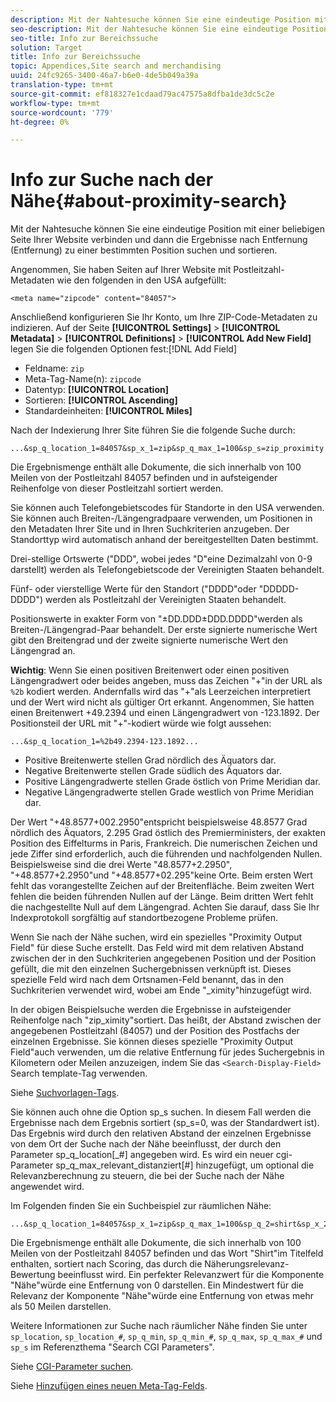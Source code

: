 ```yaml
---
description: Mit der Nahtesuche können Sie eine eindeutige Position mit einer beliebigen Seite Ihrer Website verbinden und dann die Ergebnisse nach Entfernung (Entfernung) zu einer bestimmten Position suchen und sortieren.
seo-description: Mit der Nahtesuche können Sie eine eindeutige Position mit einer beliebigen Seite Ihrer Website verbinden und dann die Ergebnisse nach Entfernung (Entfernung) zu einer bestimmten Position suchen und sortieren.
seo-title: Info zur Bereichssuche
solution: Target
title: Info zur Bereichssuche
topic: Appendices,Site search and merchandising
uuid: 24fc9265-3400-46a7-b6e0-4de5b049a39a
translation-type: tm+mt
source-git-commit: ef818327e1cdaad79ac47575a8dfba1de3dc5c2e
workflow-type: tm+mt
source-wordcount: '779'
ht-degree: 0%

---
```



# Info zur Suche nach der Nähe{#about-proximity-search}

Mit der Nahtesuche können Sie eine eindeutige Position mit einer beliebigen Seite Ihrer Website verbinden und dann die Ergebnisse nach Entfernung (Entfernung) zu einer bestimmten Position suchen und sortieren.

Angenommen, Sie haben Seiten auf Ihrer Website mit Postleitzahl-Metadaten wie den folgenden in den USA aufgefüllt:

```
<meta name="zipcode" content="84057">
```

Anschließend konfigurieren Sie Ihr Konto, um Ihre ZIP-Code-Metadaten zu indizieren. Auf der Seite **[!UICONTROL Settings]** > **[!UICONTROL Metadata]** > **[!UICONTROL Definitions]** > **[!UICONTROL Add New Field]** legen Sie die folgenden Optionen fest:[!DNL Add Field]

* Feldname: `zip`
* Meta-Tag-Name(n): `zipcode`
* Datentyp: **[!UICONTROL Location]**
* Sortieren: **[!UICONTROL Ascending]**
* Standardeinheiten: **[!UICONTROL Miles]**

Nach der Indexierung Ihrer Site führen Sie die folgende Suche durch:

```
...&sp_q_location_1=84057&sp_x_1=zip&sp_q_max_1=100&sp_s=zip_proximity
```

Die Ergebnismenge enthält alle Dokumente, die sich innerhalb von 100 Meilen von der Postleitzahl 84057 befinden und in aufsteigender Reihenfolge von dieser Postleitzahl sortiert werden.

Sie können auch Telefongebietscodes für Standorte in den USA verwenden. Sie können auch Breiten-/Längengradpaare verwenden, um Positionen in den Metadaten Ihrer Site und in Ihren Suchkriterien anzugeben. Der Standorttyp wird automatisch anhand der bereitgestellten Daten bestimmt.

Drei-stellige Ortswerte (&quot;DDD&quot;, wobei jedes &quot;D&quot;eine Dezimalzahl von 0-9 darstellt) werden als Telefongebietscode der Vereinigten Staaten behandelt.

Fünf- oder vierstellige Werte für den Standort (&quot;DDDD&quot;oder &quot;DDDDD-DDDD&quot;) werden als Postleitzahl der Vereinigten Staaten behandelt.

Positionswerte in exakter Form von &quot;±DD.DDD±DDD.DDDD&quot;werden als Breiten-/Längengrad-Paar behandelt. Der erste signierte numerische Wert gibt den Breitengrad und der zweite signierte numerische Wert den Längengrad an.

**Wichtig**: Wenn Sie einen positiven Breitenwert oder einen positiven Längengradwert oder beides angeben, muss das Zeichen &quot;+&quot;in der URL als  `%2b` kodiert werden. Andernfalls wird das &quot;+&quot;als Leerzeichen interpretiert und der Wert wird nicht als gültiger Ort erkannt. Angenommen, Sie hatten einen Breitenwert +49.2394 und einen Längengradwert von -123.1892. Der Positionsteil der URL mit &quot;+&quot;-kodiert würde wie folgt aussehen:

```
...&sp_q_location_1=%2b49.2394-123.1892...
```

* Positive Breitenwerte stellen Grad nördlich des Äquators dar.
* Negative Breitenwerte stellen Grade südlich des Äquators dar.
* Positive Längengradwerte stellen Grade östlich von Prime Meridian dar.
* Negative Längengradwerte stellen Grade westlich von Prime Meridian dar.

Der Wert &quot;+48.8577+002.2950&quot;entspricht beispielsweise 48.8577 Grad nördlich des Äquators, 2.295 Grad östlich des Premierministers, der exakten Position des Eiffelturms in Paris, Frankreich. Die numerischen Zeichen und jede Ziffer sind erforderlich, auch die führenden und nachfolgenden Nullen. Beispielsweise sind die drei Werte &quot;48.8577+2.2950&quot;, &quot;+48.8577+2.2950&quot;und &quot;+48.8577+02.295&quot;keine Orte. Beim ersten Wert fehlt das vorangestellte Zeichen auf der Breitenfläche. Beim zweiten Wert fehlen die beiden führenden Nullen auf der Länge. Beim dritten Wert fehlt die nachgestellte Null auf dem Längengrad. Achten Sie darauf, dass Sie Ihr Indexprotokoll sorgfältig auf standortbezogene Probleme prüfen.

Wenn Sie nach der Nähe suchen, wird ein spezielles &quot;Proximity Output Field&quot; für diese Suche erstellt. Das Feld wird mit dem relativen Abstand zwischen der in den Suchkriterien angegebenen Position und der Position gefüllt, die mit den einzelnen Suchergebnissen verknüpft ist. Dieses spezielle Feld wird nach dem Ortsnamen-Feld benannt, das in den Suchkriterien verwendet wird, wobei am Ende &quot;_ximity&quot;hinzugefügt wird.

In der obigen Beispielsuche werden die Ergebnisse in aufsteigender Reihenfolge nach &quot;zip_ximity&quot;sortiert. Das heißt, der Abstand zwischen der angegebenen Postleitzahl (84057) und der Position des Postfachs der einzelnen Ergebnisse. Sie können dieses spezielle &quot;Proximity Output Field&quot;auch verwenden, um die relative Entfernung für jedes Suchergebnis in Kilometern oder Meilen anzuzeigen, indem Sie das `<Search-Display-Field>` Search template-Tag verwenden.

Siehe [Suchvorlagen-Tags](../c-appendices/c-templates.md#reference_F7AA3FF602314E42842BBC740D2CA1A4).

Sie können auch ohne die Option sp_s suchen. In diesem Fall werden die Ergebnisse nach dem Ergebnis sortiert (sp_s=0, was der Standardwert ist). Das Ergebnis wird durch den relativen Abstand der einzelnen Ergebnisse von dem Ort der Suche nach der Nähe beeinflusst, der durch den Parameter sp_q_location[_#] angegeben wird. Es wird ein neuer cgi-Parameter sp_q_max_relevant_distanziert[#] hinzugefügt, um optional die Relevanzberechnung zu steuern, die bei der Suche nach der Nähe angewendet wird.

Im Folgenden finden Sie ein Suchbeispiel zur räumlichen Nähe:

```
...&sp_q_location_1=84057&sp_x_1=zip&sp_q_max_1=100&sp_q_2=shirt&sp_x_2=title&sp_q_max_relevant_distance_2=50
```

Die Ergebnismenge enthält alle Dokumente, die sich innerhalb von 100 Meilen von der Postleitzahl 84057 befinden und das Wort &quot;Shirt&quot;im Titelfeld enthalten, sortiert nach Scoring, das durch die Näherungsrelevanz-Bewertung beeinflusst wird. Ein perfekter Relevanzwert für die Komponente &quot;Nähe&quot;würde eine Entfernung von 0 darstellen. Ein Mindestwert für die Relevanz der Komponente &quot;Nähe&quot;würde eine Entfernung von etwas mehr als 50 Meilen darstellen.

Weitere Informationen zur Suche nach räumlicher Nähe finden Sie unter `sp_location`, `sp_location_#`, `sp_q_min`, `sp_q_min_#`, `sp_q_max`, `sp_q_max_#` und `sp_s` im Referenzthema &quot;Search CGI Parameters&quot;.

Siehe [CGI-Parameter suchen](../c-appendices/c-cgiparameters.md#reference_DA27A8B0728246DA94994885E1353890).

Siehe [Hinzufügen eines neuen Meta-Tag-Felds](../c-about-settings-menu/c-about-metadata-menu.md#task_6DF188C0FC7F4831A4444CA9AFA615E5).
